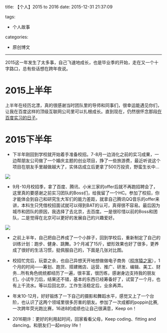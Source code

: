 title: 【个人】2015 to 2016
date: 2015-12-31 21:37:09

tags:
- 个人故事

categories:
- 原创博文



---

2015这一年发生了太多事，自己飞速地成长，也是毕业季的开始，走在又一个十字路口，总有些话想在跨年夜说。
<!--more-->

# 2015上半年
上半年在经历北漂，真的很感谢当时团队里的导师和同事们，很幸运能遇见你们，让我在百度这样的顶级互联网公司里可以扎根成长。直到现在，仍然很怀念那段[在百度实习的日子](http://daijiale.github.io/2015/06/29/%E3%80%90%E4%B8%AA%E4%BA%BA%E3%80%91%E5%9C%A8%E7%99%BE%E5%BA%A6%E5%AE%9E%E4%B9%A0%E7%9A%84%E9%82%A3%E4%BA%9B%E6%97%A5%E5%AD%90/)。

# 2015下半年

- 下半年刚回到学校就开始着手准备校招。7-8月一边消化之前的实习成果，一边帮朋友公司做了一个婚庆主题的创业项目，挣了一些旅游费，最近听说这个项目在朋友手里越做越大了，实体店成立后更拿了500万投资，野蛮生长中...

![](http://7xi6qz.com1.z0.glb.clouddn.com/zhenxijuwaibao.png)


- 9月-10月校招季，拿了百度、腾讯、小米三家的offer后就不再跑招聘会了，这里真的要感谢之前实习团队的Boss们，给我留了一个HC。参加了校招，你才能体会到自己和研究生大军们的能力差距，就拿自己腾讯QQ音乐的offer来讲，本科生只凭借校招面试就可以得到BAT的认可，真得很不容易。最后因为城市和团队的原因，我选择了去北京，去百度。一是很珍惜以前的Boss和团队，二是觉得在北京可以更好的发展自己的兴趣爱好。

![](http://7xi6qz.com1.z0.glb.clouddn.com/djlBlogbaiduoffer.png)

- 之前上半年，自己把自己养成了一个小胖子，回到学校后，重新制定了自己的训练计划：跑步、健身、跳舞。3个月减了15斤，塑形效果也好了很多，更养成了很好的生活习惯，挺佩服自己的，下面是几张对比图。




- 校招忙完后，玩耍之余，也自己异想天开地想做做电子商务（[程序猿之家](http://weidian.com/?userid=760541744&infoType=1)），1个月的时间——筹划、跑货、搭建微店、运营、推广、研发、编辑、美工、财务...所有角色统统都经历了一遍，很丰富，很历练，感谢身边支持我的朋友们，小试牛刀后，结果还不错，基本的东西已经筹备好了，试营了一个月，也有上千流水。等以后回北京，工作生活稳定后，业余再弄。


- 年末10-12月，好好锻炼了一下自己的摄影和舞蹈水平，感觉又上了一个台阶，也认识了这两个领域里很多厉害的朋友。参加了一次成都的poppin比赛, 一次跨年荧光跑比赛，16进8的成绩也让自己很满意，Keep on！

- 2016期许：更好的利用起时间，回家看看父母，Keep coding、fitting and dancing。和朋友们一起enjoy life！

